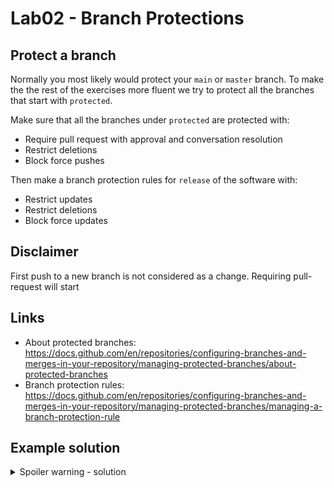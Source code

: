 # Lab02 - Branch Protections

## Protect a branch

Normally you most likely would protect your `main` or `master` branch. To make the the rest of the exercises more fluent we try to protect all the branches that start with `protected`. 

Make sure that all the branches under `protected` are protected with:

- Require pull request with approval and conversation resolution
- Restrict deletions
- Block force pushes

Then make a branch protection rules for `release` of the software with:

- Restrict updates
- Restrict deletions
- Block force updates

## Disclaimer

First push to a new branch is not considered as a change. Requiring pull-request will start 

## Links 

- About protected branches: <https://docs.github.com/en/repositories/configuring-branches-and-merges-in-your-repository/managing-protected-branches/about-protected-branches>
- Branch protection rules: <https://docs.github.com/en/repositories/configuring-branches-and-merges-in-your-repository/managing-protected-branches/managing-a-branch-protection-rule>

## Example solution

<details>
  <summary>Spoiler warning - solution</summary>
  
  ### Protect protected

  1. Sign in into GitHub
  1. Select Rules/Rulesets from the Settings
  1. Create a new ruleset `Protect protected` with `include by pattern` with pattern `protected**/**/*`
  1. Set the Enforcement status to Active
  1. Required fields above. 
  1. Test by creating a branch `protected/test` and then trying to modify file in it and pushing again.

  ### Protect releases

  1. Select Rules/Rulesets from the Settings
  1. Create a new ruleset `Protect releases` with `include by pattern` with pattern `release/**/*`
  1. Set the Enforcement status to Active
  1. Required fields from above. 
  1. Test by creating a branch `release/test` and then trying to modify file in it and pushing again.
  
</details>